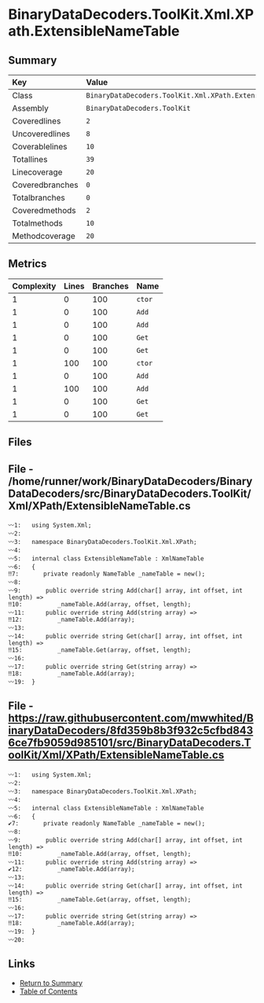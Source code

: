 ﻿# BinaryDataDecoders.ToolKit.Xml.XPath.ExtensibleNameTable

## Summary

| Key             | Value                                                      |
| :-------------- | :--------------------------------------------------------- |
| Class           | `BinaryDataDecoders.ToolKit.Xml.XPath.ExtensibleNameTable` |
| Assembly        | `BinaryDataDecoders.ToolKit`                               |
| Coveredlines    | `2`                                                        |
| Uncoveredlines  | `8`                                                        |
| Coverablelines  | `10`                                                       |
| Totallines      | `39`                                                       |
| Linecoverage    | `20`                                                       |
| Coveredbranches | `0`                                                        |
| Totalbranches   | `0`                                                        |
| Coveredmethods  | `2`                                                        |
| Totalmethods    | `10`                                                       |
| Methodcoverage  | `20`                                                       |

## Metrics

| Complexity | Lines | Branches | Name    |
| :--------- | :---- | :------- | :------ |
| 1          | 0     | 100      | `ctor`  |
| 1          | 0     | 100      | `Add`   |
| 1          | 0     | 100      | `Add`   |
| 1          | 0     | 100      | `Get`   |
| 1          | 0     | 100      | `Get`   |
| 1          | 100   | 100      | `ctor`  |
| 1          | 0     | 100      | `Add`   |
| 1          | 100   | 100      | `Add`   |
| 1          | 0     | 100      | `Get`   |
| 1          | 0     | 100      | `Get`   |

## Files

## File - /home/runner/work/BinaryDataDecoders/BinaryDataDecoders/src/BinaryDataDecoders.ToolKit/Xml/XPath/ExtensibleNameTable.cs

```CSharp
〰1:   using System.Xml;
〰2:   
〰3:   namespace BinaryDataDecoders.ToolKit.Xml.XPath;
〰4:   
〰5:   internal class ExtensibleNameTable : XmlNameTable
〰6:   {
‼7:       private readonly NameTable _nameTable = new();
〰8:   
〰9:       public override string Add(char[] array, int offset, int length) =>
‼10:          _nameTable.Add(array, offset, length);
〰11:      public override string Add(string array) =>
‼12:          _nameTable.Add(array);
〰13:  
〰14:      public override string Get(char[] array, int offset, int length) =>
‼15:          _nameTable.Get(array, offset, length);
〰16:  
〰17:      public override string Get(string array) =>
‼18:          _nameTable.Add(array);
〰19:  }
```

## File - https://raw.githubusercontent.com/mwwhited/BinaryDataDecoders/8fd359b8b3f932c5cfbd8436ce7fb9059d985101/src/BinaryDataDecoders.ToolKit/Xml/XPath/ExtensibleNameTable.cs

```CSharp
〰1:   using System.Xml;
〰2:   
〰3:   namespace BinaryDataDecoders.ToolKit.Xml.XPath;
〰4:   
〰5:   internal class ExtensibleNameTable : XmlNameTable
〰6:   {
✔7:       private readonly NameTable _nameTable = new();
〰8:   
〰9:       public override string Add(char[] array, int offset, int length) =>
‼10:          _nameTable.Add(array, offset, length);
〰11:      public override string Add(string array) =>
✔12:          _nameTable.Add(array);
〰13:  
〰14:      public override string Get(char[] array, int offset, int length) =>
‼15:          _nameTable.Get(array, offset, length);
〰16:  
〰17:      public override string Get(string array) =>
‼18:          _nameTable.Add(array);
〰19:  }
〰20:  
```

## Links

* [Return to Summary](Summary.md)
* [Table of Contents](../TOC.md)

